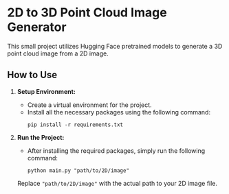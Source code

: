 # 2D to 3D Point Cloud Image Generator

This small project utilizes Hugging Face pretrained models to generate a 3D point cloud image from a 2D image.

## How to Use

1. **Setup Environment:**
   - Create a virtual environment for the project.
   - Install all the necessary packages using the following command:
     ```
     pip install -r requirements.txt
     ```

2. **Run the Project:**
   - After installing the required packages, simply run the following command:
     ```
     python main.py "path/to/2D/image"
     ```
   Replace `"path/to/2D/image"` with the actual path to your 2D image file.

